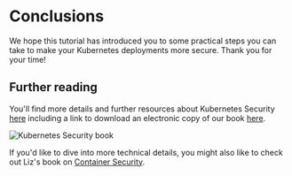 # Conclusions

We hope this tutorial has introduced you to some practical steps you can take to make your Kubernetes deployments more secure. Thank you for your time!

## Further reading

You'll find more details and further resources about Kubernetes Security [here](https://kubernetes-security.info) including a link to download an electronic copy of our book [here](https://info.aquasec.com/kubernetes-security).

![Kubernetes Security book](https://kubernetes-security.info/assets/img/cover.png)

If you'd like to dive into more technical details, you might also like to check out Liz's book on [Container Security](https://container-security.tech).
